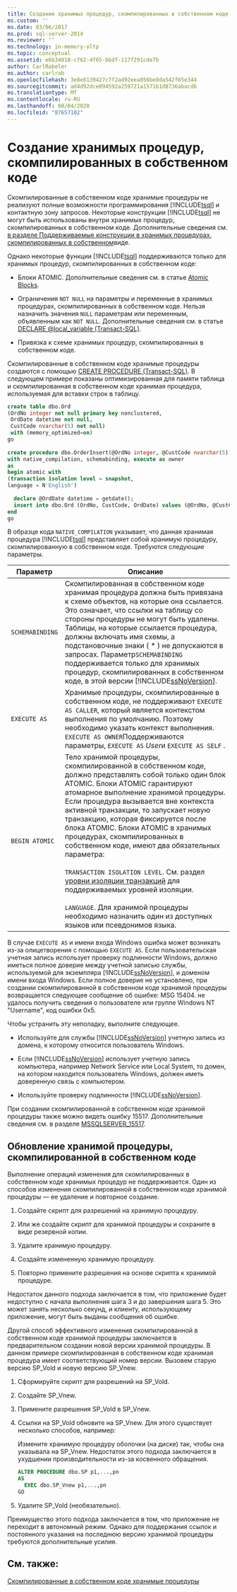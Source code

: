 ```yaml
---
title: Создание хранимых процедур, скомпилированных в собственном коде | Документация Майкрософт
ms.custom: ''
ms.date: 03/06/2017
ms.prod: sql-server-2014
ms.reviewer: ''
ms.technology: in-memory-oltp
ms.topic: conceptual
ms.assetid: e6b34010-cf62-4f65-bbdf-117f291cde7b
author: CarlRabeler
ms.author: carlrab
ms.openlocfilehash: 3e8e8139427c7f2ad92eea856be8da542f65e344
ms.sourcegitcommit: ad4d92dce894592a259721a1571b1d8736abacdb
ms.translationtype: MT
ms.contentlocale: ru-RU
ms.lasthandoff: 08/04/2020
ms.locfileid: "87657102"
---
```

# <a name="creating-natively-compiled-stored-procedures"></a>Создание хранимых процедур, скомпилированных в собственном коде
  Скомпилированные в собственном коде хранимые процедуры не реализуют полные возможности программирования [!INCLUDE[tsql](../../includes/tsql-md.md)] и контактную зону запросов. Некоторые конструкции [!INCLUDE[tsql](../../includes/tsql-md.md)] не могут быть использованы внутри хранимых процедур, скомпилированных в собственном коде. Дополнительные сведения см. [в разделе Поддерживаемые конструкции в хранимых процедурах, скомпилированных в собственном](../in-memory-oltp/supported-features-for-natively-compiled-t-sql-modules.md)виде.  
  
 Однако некоторые функции [!INCLUDE[tsql](../../includes/tsql-md.md)] поддерживаются только для хранимых процедур, скомпилированных в собственном коде:  
  
-   Блоки ATOMIC. Дополнительные сведения см. в статье [Atomic Blocks](atomic-blocks-in-native-procedures.md).  
  
-   Ограничения `NOT NULL` на параметры и переменные в хранимых процедурах, скомпилированных в собственном коде. Нельзя назначить значения `NULL` параметрам или переменным, объявленным как `NOT NULL`. Дополнительные сведения см. в статье [DECLARE @local_variable (Transact-SQL)](/sql/t-sql/language-elements/declare-local-variable-transact-sql).  
  
-   Привязка к схеме хранимых процедур, скомпилированных в собственном коде.  
  
 Скомпилированные в собственном коде хранимые процедуры создаются с помощью [CREATE PROCEDURE (Transact-SQL)](/sql/t-sql/statements/create-procedure-transact-sql). В следующем примере показаны оптимизированная для памяти таблица и скомпилированная в собственном коде хранимая процедура, используемая для вставки строк в таблицу.  
  
```sql  
create table dbo.Ord  
(OrdNo integer not null primary key nonclustered,   
 OrdDate datetime not null,   
 CustCode nvarchar(5) not null)   
 with (memory_optimized=on)  
go  
  
create procedure dbo.OrderInsert(@OrdNo integer, @CustCode nvarchar(5))  
with native_compilation, schemabinding, execute as owner  
as   
begin atomic with  
(transaction isolation level = snapshot,  
language = N'English')  
  
  declare @OrdDate datetime = getdate();  
  insert into dbo.Ord (OrdNo, CustCode, OrdDate) values (@OrdNo, @CustCode, @OrdDate);  
end  
go  
```  
  
 В образце кода `NATIVE_COMPILATION` указывает, что данная хранимая процедура [!INCLUDE[tsql](../../includes/tsql-md.md)] представляет собой хранимую процедуру, скомпилированную в собственном коде. Требуются следующие параметры.  
  
|Параметр|Описание|  
|------------|-----------------|  
|`SCHEMABINDING`|Скомпилированная в собственном коде хранимая процедура должна быть привязана к схеме объектов, на которые она ссылается. Это означает, что ссылки на таблицу со стороны процедуры не могут быть удалены. Таблицы, на которые ссылается процедура, должны включать имя схемы, а подстановочные знаки ( \* ) не допускаются в запросах. Параметр`SCHEMABINDING` поддерживается только для хранимых процедур, скомпилированных в собственном коде, в этой версии [!INCLUDE[ssNoVersion](../../../includes/ssnoversion-md.md)].|  
|`EXECUTE AS`|Хранимые процедуры, скомпилированные в собственном коде, не поддерживают `EXECUTE AS CALLER`, который является контекстом выполнения по умолчанию. Поэтому необходимо указать контекст выполнения. `EXECUTE AS OWNER`Поддерживаются параметры, `EXECUTE AS` *User*и `EXECUTE AS SELF` .|  
|`BEGIN ATOMIC`|Тело хранимой процедуры, скомпилированной в собственном коде, должно представлять собой только один блок ATOMIC. Блоки ATOMIC гарантируют атомарное выполнение хранимой процедуры. Если процедура вызывается вне контекста активной транзакции, то запускает новую транзакцию, которая фиксируется после блока ATOMIC. Блоки ATOMIC в хранимых процедурах, скомпилированных в собственном коде, имеют два обязательных параметра:<br /><br /> `TRANSACTION ISOLATION LEVEL`. См. раздел [уровни изоляции транзакций](../../database-engine/transaction-isolation-levels.md) для поддерживаемых уровней изоляции.<br /><br /> `LANGUAGE`. Для хранимой процедуры необходимо назначить один из доступных языков или псевдонимов языка.|  
  
 В случае `EXECUTE AS` и имени входа Windows ошибка может возникать из-за олицетворения с помощью `EXECUTE AS`. Если пользовательская учетная запись использует проверку подлинности Windows, должно иметься полное доверие между учетной записью службы, используемой для экземпляра [!INCLUDE[ssNoVersion](../../../includes/ssnoversion-md.md)], и доменом имени входа Windows. Если полное доверие не установлено, при создании скомпилированной в собственном коде хранимой процедуры возвращается следующее сообщение об ошибке: MSG 15404. не удалось получить сведения о пользователе или группе Windows NT "Username", код ошибки 0x5.  
  
 Чтобы устранить эту неполадку, выполните следующее.  
  
-   Используйте для службы [!INCLUDE[ssNoVersion](../../../includes/ssnoversion-md.md)] учетную запись из домена, к которому относится пользователь Windows.  
  
-   Если [!INCLUDE[ssNoVersion](../../../includes/ssnoversion-md.md)] использует учетную запись компьютера, например Network Service или Local System, то домен, на котором находится пользователь Windows, должен иметь доверенную связь с компьютером.  
  
-   Используйте проверку подлинности [!INCLUDE[ssNoVersion](../../../includes/ssnoversion-md.md)].  
  
 При создании скомпилированной в собственном коде хранимой процедуры также можно видеть ошибку 15517. Дополнительные сведения см. в разделе [MSSQLSERVER_15517](../errors-events/mssqlserver-15517-database-engine-error.md).  
  
## <a name="updating-a-natively-compiled-stored-procedure"></a>Обновление хранимой процедуры, скомпилированной в собственном коде  
 Выполнение операций изменения для скомпилированных в собственном коде хранимых процедур не поддерживается. Один из способов изменения скомпилированной в собственном коде хранимой процедуры — ее удаление и повторное создание.  
  
1.  Создайте скрипт для разрешений на хранимую процедуру.  
  
2.  Или же создайте скрипт для хранимой процедуры и сохраните в виде резервной копии.  
  
3.  Удалите хранимую процедуру.  
  
4.  Создайте измененную хранимую процедуру.  
  
5.  Повторно примените разрешения на основе скрипта к хранимой процедуре.  
  
 Недостаток данного подхода заключается в том, что приложение будет недоступно с начала выполнения шага 3 и до завершения шага 5. Это может занять несколько секунд, и клиенту, использующему приложение, могут быть выданы сообщения об ошибке.  
  
 Другой способ эффективного изменения скомпилированной в собственном коде хранимой процедуры заключается в предварительном создании новой версии хранимой процедуры. В данном примере скомпилированная в собственном коде хранимая процедура имеет соответствующий номер версии. Вызовем старую версию SP_Vold и новую версию SP_Vnew.  
  
1.  Сформируйте скрипт для разрешений на SP_Vold.  
  
2.  Создайте SP_Vnew.  
  
3.  Примените разрешения SP_Vold в SP_Vnew.  
  
4.  Ссылки на SP_Vold обновите на SP_Vnew. Для этого существует несколько способов, например:  
  
     Измените хранимую процедуру оболочки (на диске) так, чтобы она указывала на SP_Vnew. Недостаток этого подхода заключается в ухудшении производительности из-за косвенного обращения.  
  
    ```sql  
    ALTER PROCEDURE dbo.SP p1,...,pn  
    AS  
      EXEC dbo.SP_Vnew p1,...,pn  
    GO  
    ```  
  
5.  Удалите SP_Vold (необязательно).  
  
 Преимущество этого подхода заключается в том, что приложение не переходит в автономный режим. Однако для поддержания ссылок и постоянного указания на последнюю версию хранимой процедуры требуются дополнительные усилия.  
  
## <a name="see-also"></a>См. также:  
 [Скомпилированные в собственном коде хранимые процедуры](natively-compiled-stored-procedures.md)  
  
  
